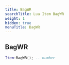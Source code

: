 ```yaml
---
title: BagWR
searchTitle: Lua Item BagWR
weight: 1
hidden: true
menuTitle: BagWR
---
```

## BagWR
```lua
Item:BagWR(); -- number
```